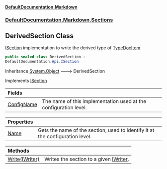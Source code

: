#### [DefaultDocumentation.Markdown](index.md 'index')
### [DefaultDocumentation.Markdown.Sections](index.md#DefaultDocumentation.Markdown.Sections 'DefaultDocumentation.Markdown.Sections')

## DerivedSection Class

[ISection](https://github.com/Doraku/DefaultDocumentation/blob/master/documentation/api/ISection.md 'DefaultDocumentation.Api.ISection') implementation to write the derived type of [TypeDocItem](https://github.com/Doraku/DefaultDocumentation/blob/master/documentation/api/TypeDocItem.md 'DefaultDocumentation.Models.Types.TypeDocItem').

```csharp
public sealed class DerivedSection :
DefaultDocumentation.Api.ISection
```

Inheritance [System.Object](https://docs.microsoft.com/en-us/dotnet/api/System.Object 'System.Object') &#129106; DerivedSection

Implements [ISection](https://github.com/Doraku/DefaultDocumentation/blob/master/documentation/api/ISection.md 'DefaultDocumentation.Api.ISection')

| Fields | |
| :--- | :--- |
| [ConfigName](DerivedSection.ConfigName.md 'DefaultDocumentation.Markdown.Sections.DerivedSection.ConfigName') | The name of this implementation used at the configuration level. |

| Properties | |
| :--- | :--- |
| [Name](DerivedSection.Name.md 'DefaultDocumentation.Markdown.Sections.DerivedSection.Name') | Gets the name of the section, used to identify it at the configuration level. |

| Methods | |
| :--- | :--- |
| [Write(IWriter)](DerivedSection.Write(IWriter).md 'DefaultDocumentation.Markdown.Sections.DerivedSection.Write(DefaultDocumentation.Api.IWriter)') | Writes the section to a given [IWriter](https://github.com/Doraku/DefaultDocumentation/blob/master/documentation/api/IWriter.md 'DefaultDocumentation.Api.IWriter'). |
